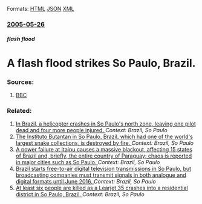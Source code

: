 
Formats: [HTML](/news/2005/05/26/a-flash-flood-strikes-sao-paulo-brazil.html)  [JSON](/news/2005/05/26/a-flash-flood-strikes-sao-paulo-brazil.json)  [XML](/news/2005/05/26/a-flash-flood-strikes-sao-paulo-brazil.xml)  

### [2005-05-26](/news/2005/05/26/index.md)

##### flash flood
#  A flash flood strikes So Paulo, Brazil. 




### Sources:

1. [BBC](http://news.bbc.co.uk/2/hi/americas/4581619.stm)

### Related:

1. [In Brazil, a helicopter crashes in So Paulo's north zone, leaving one pilot dead and four more people injured. ](/news/2013/01/21/in-brazil-a-helicopter-crashes-in-sao-paulo-s-north-zone-leaving-one-pilot-dead-and-four-more-people-injured.md) _Context: Brazil, So Paulo_
2. [The Instituto Butantan in So Paulo, Brazil, which had one of the world's largest snake collections, is destroyed by fire. ](/news/2010/05/17/the-instituto-butantan-in-sao-paulo-brazil-which-had-one-of-the-world-s-largest-snake-collections-is-destroyed-by-fire.md) _Context: Brazil, So Paulo_
3. [ A power failure at Itaipu causes a massive blackout, affecting 15 states of Brazil and, briefly, the entire country of Paraguay; chaos is reported in major cities such as So Paulo. ](/news/2009/11/10/a-power-failure-at-itaipu-causes-a-massive-blackout-affecting-15-states-of-brazil-and-briefly-the-entire-country-of-paraguay-chaos-is-r.md) _Context: Brazil, So Paulo_
4. [ Brazil starts free-to-air digital television transmissions in So Paulo, but broadcasting companies must transmit signals in both analogue and digital formats until June 2016. ](/news/2007/12/2/brazil-starts-free-to-air-digital-television-transmissions-in-sao-paulo-but-broadcasting-companies-must-transmit-signals-in-both-analogue.md) _Context: Brazil, So Paulo_
5. [ At least six people are killed as a Learjet 35 crashes into a residential district in So Paulo, Brazil. ](/news/2007/11/4/at-least-six-people-are-killed-as-a-learjet-35-crashes-into-a-residential-district-in-sao-paulo-brazil.md) _Context: Brazil, So Paulo_

